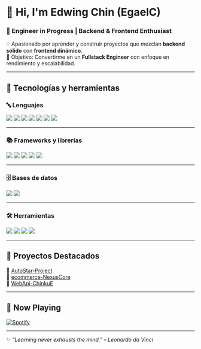 # 👋 Hi, I'm Edwing Chin (EgaelC)

### 🚀 Engineer in Progress | Backend & Frontend Enthusiast  

💡 Apasionado por aprender y construir proyectos que mezclan **backend sólido** con **frontend dinámico**.  
🎯 Objetivo: Convertirme en un **Fullstack Engineer** con enfoque en rendimiento y escalabilidad.  

---

## 🧰 Tecnologías y herramientas

### 🔤 Lenguajes  
<p>
  <img src="https://img.shields.io/badge/JavaScript-F7DF1E?style=for-the-badge&logo=javascript&logoColor=black"/>
  <img src="https://img.shields.io/badge/TypeScript-3178C6?style=for-the-badge&logo=typescript&logoColor=white"/>
  <img src="https://img.shields.io/badge/Python-3776AB?style=for-the-badge&logo=python&logoColor=white"/>
  <img src="https://img.shields.io/badge/C++-00599C?style=for-the-badge&logo=cplusplus&logoColor=white"/>
  <img src="https://img.shields.io/badge/.NET-512BD4?style=for-the-badge&logo=dotnet&logoColor=white"/>
  <img src="https://img.shields.io/badge/HTML5-E34F26?style=for-the-badge&logo=html5&logoColor=white"/>
  <img src="https://img.shields.io/badge/CSS3-1572B6?style=for-the-badge&logo=css3&logoColor=white"/>
</p>

---

### 📚 Frameworks y librerías  
<p>
  <img src="https://img.shields.io/badge/Node.js-339933?style=for-the-badge&logo=nodedotjs&logoColor=white"/>
  <img src="https://img.shields.io/badge/Express-000000?style=for-the-badge&logo=express&logoColor=white"/>
  <img src="https://img.shields.io/badge/React-61DAFB?style=for-the-badge&logo=react&logoColor=black"/>
  <img src="https://img.shields.io/badge/TailwindCSS-06B6D4?style=for-the-badge&logo=tailwindcss&logoColor=white"/>
  <img src="https://img.shields.io/badge/Bootstrap-7952B3?style=for-the-badge&logo=bootstrap&logoColor=white"/>
</p>

---

### 🗄️ Bases de datos  
<p>
  <img src="https://img.shields.io/badge/MySQL-4479A1?style=for-the-badge&logo=mysql&logoColor=white"/>
  <img src="https://img.shields.io/badge/SQL%20Server-CC2927?style=for-the-badge&logo=microsoftsqlserver&logoColor=white"/>
</p>

---

### 🛠️ Herramientas  
<p>
  <img src="https://img.shields.io/badge/GitHub-181717?style=for-the-badge&logo=github&logoColor=white"/>
  <img src="https://img.shields.io/badge/GitHub%20Desktop-6F42C1?style=for-the-badge&logo=github&logoColor=white"/>
  <img src="https://img.shields.io/badge/VS%20Code-0078d7?style=for-the-badge&logo=visualstudiocode&logoColor=white"/>
  <img src="https://img.shields.io/badge/Postman-FF6C37?style=for-the-badge&logo=postman&logoColor=white"/>
</p>

---

## 📌 Proyectos Destacados
🔹 [AutoStar-Project](https://github.com/EgaelC/AutoStar-Project)  
🔹 [ecommerce-NexusCore](https://github.com/EgaelC/ecommerce-NexusCore)  
🔹 [WebApi-ChinkuE](https://github.com/EgaelC/WebApi-ChinkuE)  

---

## 🎵 Now Playing
[![Spotify](https://novatorem.vercel.app/api/spotify)](https://open.spotify.com/user/your_spotify_id)  

---

✨ _“Learning never exhausts the mind.” – Leonardo da Vinci_  
